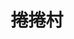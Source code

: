 ---
title: "捲捲村"
description: "捲捲村"
layout: shop
keywords:
  - 美食競賽
  - 台灣美食
  - 美食精選
datePublished: "2025-06-30"
dateModified: "2025-07-03"
city: "台北市"
district: "中正區"
address: "台北市中正區中華路二段313巷5弄20-1號"
phone: "0909353520"
geo: "25.028589285407115, 121.50651110086596"
google_map: "https://maps.app.goo.gl/bvqdDjeLCw3hrEZHA"
footinder: "https://footinder.com.tw/%E5%8F%B0%E5%8C%97%E5%B8%82%E4%B8%AD%E6%AD%A3%E5%8D%80/119586/"
official: "https://www.facebook.com/rollvillage/"
award:
  - name: "夜市王"
    year: "2024"
    entries:
      - nightMarket: "南機場夜市"
        food_type: "新創料理"
        rank: "第一名"

---